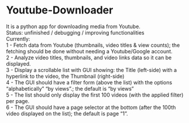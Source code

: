 # Youtube-Downloader

It is a python app for downloading media from Youtube.<br>
Status: unfinished / debugging / improving functionalities<br>
Currently:<br>
1 - Fetch data from Youtube (thumbnails, video titles & view counts); the fetching should be done without needing a Youtube/Google account.<br>
2 - Analyze video titles, thumbnails, and video links data so it can be displayed.<br>
3 - Display a scrollable list with GUI showing: the Title (left-side) with a hyperlink to the video, the Thumbnail (right-side)<br>
4 - The GUI should have a filter form (above the list) with the options “alphabetically” “by views”.; the default is “by views”<br>
5 - The list should only display the first 100 videos (with the applied filter) per page.<br>
6 - The GUI should have a page selector at the bottom (after the 100th video displayed on the list); the default is page “1”.<br>
